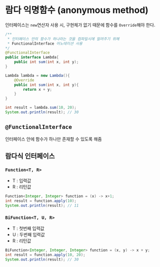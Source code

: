 # 람다 익명함수 (anonymous method)
인터페이스는 `new`연산자 사용 시, 구현체가 없기 때문에 함수를 `Override`해야 한다.

```java
/**
 * 인터페이스 안의 함수가 하나라는 것을 컴파일시에 알려주기 위해 
 * FunctionalInterface 어노테이션 사용
*/
@FunctionalInterface
public interface Lambda{
    public int sum(int x, int y);
}

Lambda lambda = new Lambda(){
    @Override
    public int sum(int x, int y){
        return x + y;
    }
}

int result = lambda.sum(10, 20);
System.out.println(result); // 30
```
## `@FunctionalInterface`
인터페이스 안에 함수가 하나만 존재할 수 있도록 해줌


## 람다식 인터페이스
### `Function<T, R>`
- T : 입력값
- R : 리턴값
```java
Function<Integer, Integer> function = (x) -> x+1;
int result = function.apply(10);
System.out.println(result); // 11
```

### `BiFunction<T, U, R>`
- T : 첫번째 입력값
- U : 두번째 입력값
- R : 리턴값
```java
BiFunction<Integer, Integer, Integer> function = (x, y) -> x + y;
int result = function.apply(10, 20);
System.out.println(result); // 30
```
